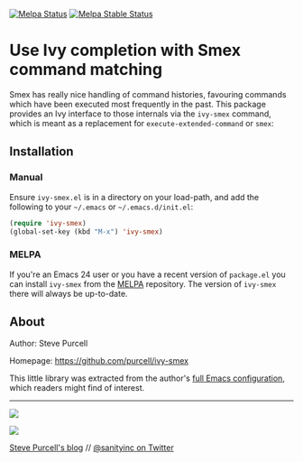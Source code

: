 [![Melpa Status](http://melpa.org/packages/ivy-smex-badge.svg)](http://melpa.org/#/ivy-smex)
[![Melpa Stable Status](http://stable.melpa.org/packages/ivy-smex-badge.svg)](http://stable.melpa.org/#/ivy-smex)

# Use Ivy completion with Smex command matching

Smex has really nice handling of command histories, favouring commands
which have been executed most frequently in the past.  This package
provides an Ivy interface to those internals via the `ivy-smex`
command, which is meant as a replacement for
`execute-extended-command` or `smex`:

## Installation

### Manual

Ensure `ivy-smex.el` is in a directory on your load-path, and
add the following to your `~/.emacs` or `~/.emacs.d/init.el`:

``` lisp
(require 'ivy-smex)
(global-set-key (kbd "M-x") 'ivy-smex)
```

### MELPA

If you're an Emacs 24 user or you have a recent version of
`package.el` you can install `ivy-smex` from the
[MELPA](http://melpa.org) repository. The version of
`ivy-smex` there will always be up-to-date.

## About

Author: Steve Purcell <steve at sanityinc dot com>

Homepage: https://github.com/purcell/ivy-smex

This little library was extracted from the author's
[full Emacs configuration](https://github.com/purcell/emacs.d), which
readers might find of interest.

<hr>

[![](http://api.coderwall.com/purcell/endorsecount.png)](http://coderwall.com/purcell)

[![](http://www.linkedin.com/img/webpromo/btn_liprofile_blue_80x15.png)](http://uk.linkedin.com/in/stevepurcell)

[Steve Purcell's blog](http://www.sanityinc.com/) // [@sanityinc on Twitter](https://twitter.com/sanityinc)

